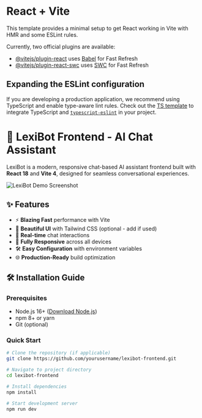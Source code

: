 # React + Vite

This template provides a minimal setup to get React working in Vite with HMR and some ESLint rules.

Currently, two official plugins are available:

- [@vitejs/plugin-react](https://github.com/vitejs/vite-plugin-react/blob/main/packages/plugin-react/README.md) uses [Babel](https://babeljs.io/) for Fast Refresh
- [@vitejs/plugin-react-swc](https://github.com/vitejs/vite-plugin-react-swc) uses [SWC](https://swc.rs/) for Fast Refresh

## Expanding the ESLint configuration

If you are developing a production application, we recommend using TypeScript and enable type-aware lint rules. Check out the [TS template](https://github.com/vitejs/vite/tree/main/packages/create-vite/template-react-ts) to integrate TypeScript and [`typescript-eslint`](https://typescript-eslint.io) in your project.


# 🚀 LexiBot Frontend - AI Chat Assistant

LexiBot is a modern, responsive chat-based AI assistant frontend built with **React 18** and **Vite 4**, designed for seamless conversational experiences.

![LexiBot Demo Screenshot](https://via.placeholder.com/800x400?text=LexiBot+Demo+Screenshot)

## ✨ Features

- ⚡ **Blazing Fast** performance with Vite
- 💅 **Beautiful UI** with Tailwind CSS (optional - add if used)
- 🔄 **Real-time** chat interactions
- 📱 **Fully Responsive** across all devices
- 🛠 **Easy Configuration** with environment variables
- 🌐 **Production-Ready** build optimization

## 🛠 Installation Guide

### Prerequisites

- Node.js 16+ ([Download Node.js](https://nodejs.org/))
- npm 8+ or yarn
- Git (optional)

### Quick Start

```bash
# Clone the repository (if applicable)
git clone https://github.com/yourusername/lexibot-frontend.git

# Navigate to project directory
cd lexibot-frontend

# Install dependencies
npm install

# Start development server
npm run dev